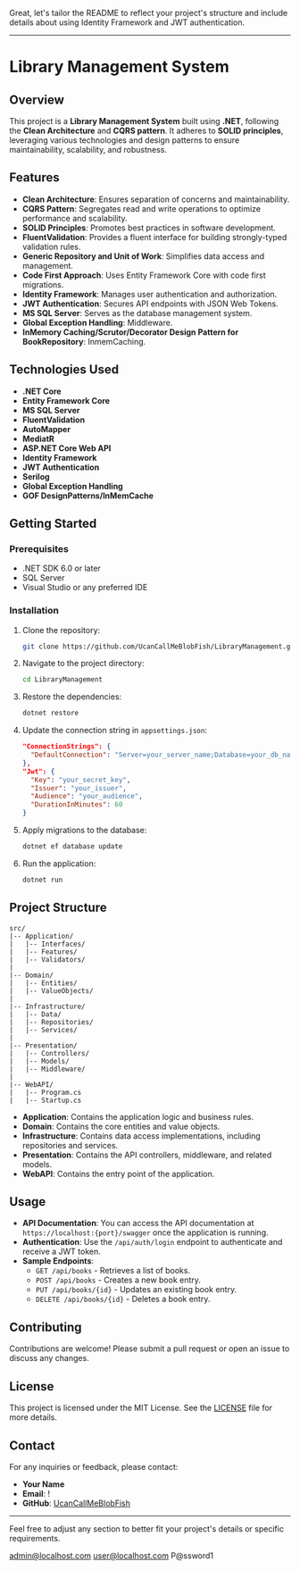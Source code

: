 Great, let's tailor the README to reflect your project's structure and include details about using Identity Framework and JWT authentication.

---

# Library Management System

## Overview

This project is a **Library Management System** built using **.NET**, following the **Clean Architecture** and **CQRS pattern**. It adheres to **SOLID principles**, leveraging various technologies and design patterns to ensure maintainability, scalability, and robustness.

## Features

- **Clean Architecture**: Ensures separation of concerns and maintainability.
- **CQRS Pattern**: Segregates read and write operations to optimize performance and scalability.
- **SOLID Principles**: Promotes best practices in software development.
- **FluentValidation**: Provides a fluent interface for building strongly-typed validation rules.
- **Generic Repository and Unit of Work**: Simplifies data access and management.
- **Code First Approach**: Uses Entity Framework Core with code first migrations.
- **Identity Framework**: Manages user authentication and authorization.
- **JWT Authentication**: Secures API endpoints with JSON Web Tokens.
- **MS SQL Server**: Serves as the database management system.
- **Global Exception Handling**: Middleware.
- **InMemory Caching/Scrutor/Decorator Design Pattern for BookRepository**: InmemCaching.


## Technologies Used

- **.NET Core**
- **Entity Framework Core**
- **MS SQL Server**
- **FluentValidation**
- **AutoMapper**
- **MediatR**
- **ASP.NET Core Web API**
- **Identity Framework**
- **JWT Authentication**
-  **Serilog**
-  **Global Exception Handling**
-  **GOF DesignPatterns/InMemCache**



## Getting Started

### Prerequisites

- .NET SDK 6.0 or later
- SQL Server
- Visual Studio or any preferred IDE

### Installation

1. Clone the repository:
   ```sh
   git clone https://github.com/UcanCallMeBlobFish/LibraryManagement.git
   ```
2. Navigate to the project directory:
   ```sh
   cd LibraryManagement
   ```
3. Restore the dependencies:
   ```sh
   dotnet restore
   ```
4. Update the connection string in `appsettings.json`:
   ```json
   "ConnectionStrings": {
     "DefaultConnection": "Server=your_server_name;Database=your_db_name;Trusted_Connection=True;MultipleActiveResultSets=true"
   },
   "Jwt": {
     "Key": "your_secret_key",
     "Issuer": "your_issuer",
     "Audience": "your_audience",
     "DurationInMinutes": 60
   }
   ```
5. Apply migrations to the database:
   ```sh
   dotnet ef database update
   ```
6. Run the application:
   ```sh
   dotnet run
   ```

## Project Structure

```plaintext
src/
|-- Application/
|   |-- Interfaces/
|   |-- Features/
|   |-- Validators/
|
|-- Domain/
|   |-- Entities/
|   |-- ValueObjects/
|
|-- Infrastructure/
|   |-- Data/
|   |-- Repositories/
|   |-- Services/
|
|-- Presentation/
|   |-- Controllers/
|   |-- Models/
|   |-- Middleware/
|
|-- WebAPI/
|   |-- Program.cs
|   |-- Startup.cs
```

- **Application**: Contains the application logic and business rules.
- **Domain**: Contains the core entities and value objects.
- **Infrastructure**: Contains data access implementations, including repositories and services.
- **Presentation**: Contains the API controllers, middleware, and related models.
- **WebAPI**: Contains the entry point of the application.

## Usage

- **API Documentation**: You can access the API documentation at `https://localhost:{port}/swagger` once the application is running.
- **Authentication**: Use the `/api/auth/login` endpoint to authenticate and receive a JWT token.
- **Sample Endpoints**:
  - `GET /api/books` - Retrieves a list of books.
  - `POST /api/books` - Creates a new book entry.
  - `PUT /api/books/{id}` - Updates an existing book entry.
  - `DELETE /api/books/{id}` - Deletes a book entry.

## Contributing

Contributions are welcome! Please submit a pull request or open an issue to discuss any changes.

## License

This project is licensed under the MIT License. See the [LICENSE](LICENSE) file for more details.

## Contact

For any inquiries or feedback, please contact:

- **Your Name**
- **Email**: !
- **GitHub**: [UcanCallMeBlobFish](https://github.com/UcanCallMeBlobFish)

---

Feel free to adjust any section to better fit your project's details or specific requirements.



admin@localhost.com
user@localhost.com
P@ssword1
